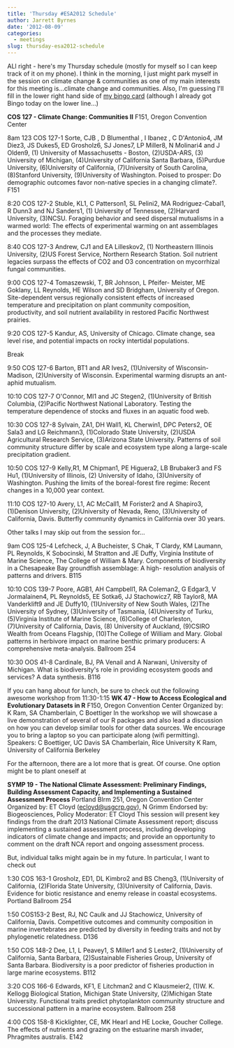 ```yaml
---
title: 'Thursday #ESA2012 Schedule'
author: Jarrett Byrnes
date: '2012-08-09'
categories:
  - meetings
slug: thursday-esa2012-schedule
---
```


ALl right - here's my Thursday schedule (mostly for myself so I can keep track of it on my phone).  I think in the morning, I just might park myself in the session on climate change & communities as one of my main interests for this meeting is...climate change and communities.  Also, I'm guessing I'll fill in the lower right hand side of [my bingo card](http://dynamicecology.wordpress.com/2012/08/04/esa-2012-bingo/) (although I already got Bingo today on the lower line...)

**COS 127 - Climate Change: Communities II**
F151, Oregon Convention Center

8am 123 COS 127-1 Sorte, CJB , D Blumenthal , I Ibanez ,
C D'Antonio4, JM Diez3, JS Dukes5, ED Grosholz6, SJ Jones7, LP Miller8, N Molinari4 and J Olden9, (1) University of Massachusetts - Boston, (2)USDA-ARS, (3) University of Michigan, (4)University of California Santa Barbara, (5)Purdue University, (6)University of California, (7)University of South Carolina, (8)Stanford University, (9)University of Washington. Poised to prosper: Do demographic outcomes favor non-native species in a changing climate?.  F151

8:20 COS 127-2 Stuble, KL1, C Patterson1, SL Pelini2, MA Rodriguez-Cabal1, R Dunn3 and NJ Sanders1, (1) University of Tennessee, (2)Harvard University, (3)NCSU. Foraging behavior and seed dispersal mutualisms in a warmed world: The effects of experimental warming on ant assemblages and the processes they mediate.

8:40 COS 127-3 Andrew, CJ1 and EA Lilleskov2, (1) Northeastern Illinois University, (2)US Forest Service, Northern Research Station. Soil nutrient legacies surpass the effects of CO2 and O3 concentration on mycorrhizal fungal communities.

9:00 COS 127-4 Tomaszewski, T, BR Johnson, L Pfeifer- Meister, ME Goklany, LL Reynolds, HE Wilson and SD Bridgham, University of Oregon. Site-dependent versus regionally consistent effects of increased temperature and precipitation on plant community composition, productivity, and soil nutrient availability in restored Pacific Northwest prairies.

9:20 COS 127-5 Kandur, AS, University of Chicago. Climate change, sea level rise, and potential impacts on rocky intertidal populations.

Break

9:50 COS 127-6 Barton, BT1 and AR Ives2, (1)University of Wisconsin-Madison, (2)University of Wisconsin. Experimental warming disrupts an ant-aphid mutualism.

10:10 COS 127-7 O'Connor, MI1 and JC Stegen2, (1)University of British Columbia, (2)Pacific Northwest National Laboratory. Testing the temperature dependence of stocks and fluxes in an aquatic food web.

10:30 COS 127-8 Sylvain, ZA1, DH Wall1, KL Cherwin1, DPC Peters2, OE Sala3 and LG Reichmann3, (1)Colorado State University, (2)USDA Agricultural Research Service, (3)Arizona State University. Patterns of soil community structure differ by scale and ecosystem type along a large-scale precipitation gradient.

10:50 COS 127-9 Kelly,R1, M Chipman1,	PE Higuera2, LB Brubaker3 and FS Hu1, (1)University of Illinois, (2) University of Idaho, (3)University of Washington. Pushing the limits of the boreal-forest fire regime: Recent changes in a 10,000 year context.

11:10 COS 127-10 Avery, L1, AC McCall1, M Forister2 and A Shapiro3, (1)Denison University, (2)University of Nevada, Reno, (3)University of California, Davis. Butterfly community dynamics in California over 30 years.

Other talks I may skip out from the session for...

9am COS 125-4 Lefcheck, J, A Bucheister, S Chak, T Clardy, KM Laumann, PL Reynolds, K Sobocinski, M Stratton and JE Duffy, Virginia Institute of Marine Science, The College of William & Mary. Components of biodiversity in a Chesapeake Bay groundfish assemblage: A high- resolution analysis of patterns and drivers. B115

10:10 COS 139-7 Poore, AGB1, AH Campbell1, RA Coleman2, G Edgar3, V Jormalainen4, PL Reynolds5, EE Sotka6, JJ Stachowicz7, RB Taylor8, MA Vanderklift9 and JE Duffy10, (1)University of New South Wales, (2)The University of Sydney, (3)University of Tasmania, (4)University of Turku, (5)Virginia Institute of Marine Science, (6)College of Charleston, (7)University of California, Davis, (8) University of Auckland, (9)CSIRO Wealth from Oceans Flagship, (10)The College of William and Mary. Global patterns in herbivore impact on marine benthic primary producers: A comprehensive meta-analysis. Ballroom 254

10:30 OOS 41-8 Cardinale, BJ, PA Venail and A Narwani, University of Michigan. What is biodiversity's role in providing ecosystem goods and services? A data synthesis. B116

If you can hang about for lunch, be sure to check out the following awesome workshop from 11:30-1:15
**WK 47 - How to Access Ecological and Evolutionary Datasets in R**
F150, Oregon Convention Center Organized by: K Ram, SA Chamberlain, C Boettiger
In the workshop we will showcase a live demonstration of several of our R packages and also lead a discussion on how you can develop similar tools for other data sources. We encourage you to bring a laptop so you can participate along (wifi permitting).
Speakers: C Boettiger, UC Davis SA Chamberlain, Rice University K Ram, University of California Berkeley

For the afternoon, there are a lot more that is great.  Of course.  One option might be to plant oneself at

**SYMP 19 - The National Climate Assessment: Preliminary Findings, Building Assessment Capacity, and Implementing a Sustained Assessment Process**
Portland Blrm 251, Oregon Convention Center Organized by: ET Cloyd (ecloyd@usgcrp.gov), N Grimm Endorsed by: Biogeosciences, Policy
Moderator: ET Cloyd
This session will present key findings from the draft 2013 National Climate Assessment report; discuss implementing a sustained assessment process, including developing indicators of climate change and impacts; and provide an opportunity to comment on the draft NCA report and ongoing assessment process.

But, individual talks might again be in my future.  In particular, I want to check out

1:30 COS 163-1 Grosholz, ED1, DL Kimbro2 and BS Cheng3, (1)University of California, (2)Florida State University, (3)University of California, Davis. Evidence for biotic resistance and enemy release in coastal ecosystems. Portland Ballroom 254

1:50 COS153-2 Best, RJ, NC Caulk and JJ Stachowicz, University of California, Davis. Competitive outcomes and community composition in marine invertebrates are predicted by diversity in feeding traits and not by phylogenetic relatedness. D136

1:50 COS 148-2 Dee, L1, L Peavey1, S Miller1 and S Lester2, (1)University of California, Santa Barbara, (2)Sustainable Fisheries Group, University of Santa Barbara. Biodiversity is a poor predictor of fisheries production in large marine ecosystems. B112

3:20 COS 166-6 Edwards, KF1, E Litchman2 and C Klausmeier2, (1)W. K. Kellogg Biological Station, Michigan State University, (2)Michigan State University. Functional traits predict phytoplankton community structure and successional pattern in a marine ecosystem. Ballroom 258

4:00 COS 158-8 Kicklighter, CE, MK Hearl and HE Locke, Goucher College. The effects of nutrients and grazing on the estuarine marsh invader, Phragmites australis. E142
